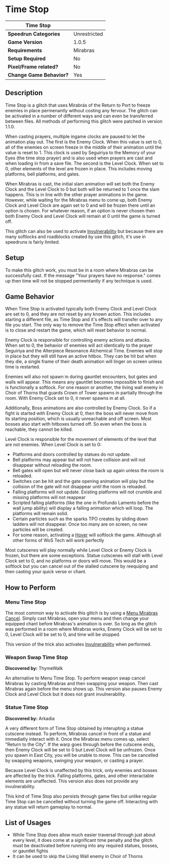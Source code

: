 # Time Stop

|  Time Stop                |                           |
|---------------------------|---------------------------|
| **Speedrun Categories**   | Unrestricted              |
| **Game Version**          | 1.0.5                     |
| **Requirements**          | Mirabras                  |
| **Setup Required**        | No                        |
| **Pixel/Frame related?**  | No                        |
| **Change Game Behavior?** | Yes                       |

## Description

Time Stop is a glitch that uses Mirabrás of the Return to Port to freeze enemies in place permenantly without costing any fervour. The glitch can be activated in a number of different ways and can even be transferred between files. All methods of performing this glitch were patched in version 1.1.0.

When casting prayers, multiple ingame clocks are paused to let the animation play out. The first is the Enemy Clock. When this value is set to 0, all of the enemies on screen freeze in the middle of their animation until the value is reset to 1. This clock is used by Seguiriya to the Memory of your Eyes (the time stop prayer) and is also used when prayers are cast and when loading in from a save file. The second is the Level Clock. When set to 0, other elements of the level are frozen in place. This includes moving platforms, bell platforms, and gates.

When Mirabras is cast, the initial slam animation will set both the Enemy Clock and the Level Clock to 0 but both will be returned to 1 once the slam happens. This is in line with the other prayer animations in the game. However, while waiting for the Mirabras menu to come up, both Enemy Clock and Level Clock are again set to 0 and will be frozen there until an option is chosen. For whatever reason, if an option is never chosen then both Enemy Clock and Level Clock will remain at 0 until the game is turned off.

This glitch can also be used to activate [Invulnerability](invulnerability) but because there are many softlocks and roadblocks created by use this glitch, it's use in speedruns is fairly limited.

## Setup

To make this glitch work, you must be in a room where Mirabras can be successfully cast. If the message "Your prayers have no response." comes up then time will not be stopped permentantly if any technique is used.

## Game Behavior

When Time Stop is activated typically both Enemy Clock and Level Clock are set to 0, and they are not reset by any known action. This includes starting a different file, as Time Stop and it's effects will transfer over to any file you start. The only way to remove the Time Stop effect when activated is to close and restart the game, which will reset behavior to normal.

Enemy Clock is responsible for controlling enemy actions and attacks. When set to 0, the behavior of enemies will act identically to the prayer Seguiriya and the Alterpiece Resonance Alchemical Time. Enemies will stop in place but they will still have an active hitbox. They can be hit but when they die, a single frame of their death animation will linger on screen unless time is restarted. 

Enemies will also not spawn in during gauntlet encounters, but gates and walls will appear. This means any gauntlet becomes impossible to finish and is functionally a softlock. For one reason or another, the living wall enemy in Choir of Thorns that guards Crown of Tower spawns in partially through the room. With Enemy Clock set to 0, it never spawns in at all.

Additionally, Boss animations are also controlled by Enemy Clock. So if a fight is started with Enemy Clock at 0, then the boss will never move from its starting position, which is usually unreachable and off screen. Most bosses also start with hitboxes turned off. So even when the boss is reachable, they cannot be killed.

Level Clock is responsible for the movement of elements of the level that are not enemies. When Level Clock is set to 0:
- Platforms and doors controlled by statues do not update. 
- Bell platforms may appear but will not have collision and will not disappear without reloading the room. 
- Bell gates will open but will never close back up again unless the room is reloaded. 
- Switches can be hit and the gate opening animation will play but the collision of the gate will not disappear until the room is reloaded.
- Falling platforms will not update. Existing platforms will not crumble and missing platforms will not reappear
- Scripted falling platforms (like the one in Profundo Lamento before the wall jump ability) will display a falling animation which will loop. The platforms will remain solid.
- Certain particles such as the sparks TPO creates by sliding down ladders will not disappear. Once too many are on screen, no new particles will be created.
- For some reason, activating a [Hover](../weight_of_sin/hover) will softlock the game. Although all other forms of WoS Tech will work perfectly

Most cutscenes will play normally while Level Clock or Enemy Clock is frozen, but there are some exceptions. Statue cutscenes will stall with Level Clock set to 0, and no platforms or doors will move. This would be a softlock but you can cancel out of the stalled cutscene by reequiping and then casting your quick verse or chant.

## How to Perform

### Menu Time Stop

The most common way to activate this glitch is by using a [Menu Mirabras Cancel](index). Simply cast Mirabras, open your menu and then change your equipped chant before Mirabras's animation is over. So long as the glitch was performed in a room where Mirabras works, Enemy Clock will be set to 0, Level Clock will be set to 0, and time will be stopped.

This version of the trick also activates [Invulnerability](invulnerability) when performed.

### Weapon Swap Time Stop

**Discovered by:** ThymeWalk

An alternative to Menu Time Stop. To perform weapon swap cancel Mirabras by casting Mirabras and then swapping your weapon. Then cast Mirabras again before the menu shows up. This version also pauses Enemy Clock and Level Clock but it does not grant invulnerability. 

### Statue Time Stop

**Discovered by:** Arkadia

A very different form of Time Stop obtained by interupting a statue cutscene instead. To perform, Mirabras cancel in front of a statue and immediatly interact with it. Once the Mirabras menu comes up, select "Return to the City". If the warp goes through before the cutscene ends, then Enemy Clock will be set to 0 but Level Clock will be unfrozen. Once you spawn in East City, you will be unable to move. This can be cancelled by swapping weapons, swinging your weapon, or casting a prayer.

Because Level Clock is unaffected by this trick, only enemies and bosses are affected by the trick. Falling platforms, gates, and other interactable elements are unaffected. This version also does not provide any invulnerability.

This kind of Time Stop also persists through game files but unlike regular Time Stop can be cancelled without turning the game off. Interacting with any statue will return gameplay to normal. 

## List of Usages

- While Time Stop does allow much easier traversal through just about every level, it does come at a significant time penalty and the glitch must be deactivated before running into any required statues, bosses, or gauntlet fights
- It can be used to skip the Living Wall enemy in Choir of Thorns